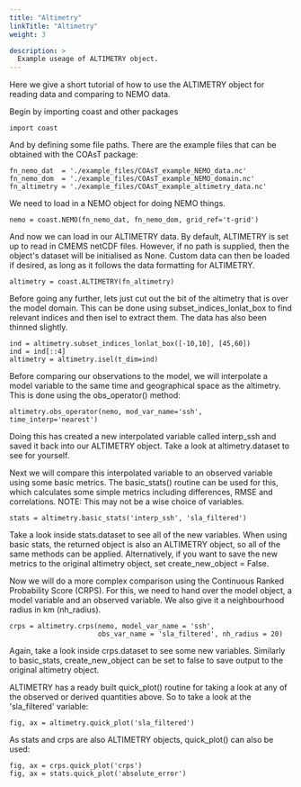 ```yaml
---
title: "Altimetry"
linkTitle: "Altimetry"
weight: 3

description: >
  Example useage of ALTIMETRY object.
---
```


Here we give a short tutorial of how to use the ALTIMETRY object for reading data and
comparing to NEMO data.

Begin by importing coast and other packages
```
import coast
```

And by defining some file paths. There are the example files that can be obtained with
the COAsT package:
```
fn_nemo_dat  = './example_files/COAsT_example_NEMO_data.nc'
fn_nemo_dom  = './example_files/COAsT_example_NEMO_domain.nc'
fn_altimetry = './example_files/COAsT_example_altimetry_data.nc'
```

We need to load in a NEMO object for doing NEMO things.
```
nemo = coast.NEMO(fn_nemo_dat, fn_nemo_dom, grid_ref='t-grid')
```

And now we can load in our ALTIMETRY data. By default, ALTIMETRY is set up
to read in CMEMS netCDF files. However, if no path is supplied, then the
object's dataset will be initialised as None. Custom data can then be loaded
if desired, as long as it follows the data formatting for ALTIMETRY.
```
altimetry = coast.ALTIMETRY(fn_altimetry)
```

Before going any further, lets just cut out the bit of the altimetry that
is over the model domain. This can be done using subset_indices_lonlat_box
to find relevant indices and then isel to extract them. The data has also
been thinned slightly.
```
ind = altimetry.subset_indices_lonlat_box([-10,10], [45,60])
ind = ind[::4]
altimetry = altimetry.isel(t_dim=ind)
```

Before comparing our observations to the model, we will interpolate a model
variable to the same time and geographical space as the altimetry. This is
done using the obs_operator() method:
```
altimetry.obs_operator(nemo, mod_var_name='ssh', time_interp='nearest')
```

Doing this has created a new interpolated variable called interp_ssh and
saved it back into our ALTIMETRY object. Take a look at altimetry.dataset
to see for yourself.

Next we will compare this interpolated variable to an observed variable
using some basic metrics. The basic_stats() routine can be used for this,
which calculates some simple metrics including differences, RMSE and
correlations. NOTE: This may not be a wise choice of variables.
```
stats = altimetry.basic_stats('interp_ssh', 'sla_filtered')
```

Take a look inside stats.dataset to see all of the new variables. When using
basic stats, the returned object is also an ALTIMETRY object, so all of the
same methods can be applied. Alternatively, if you want to save the new
metrics to the original altimetry object, set create_new_object = False.

Now we will do a more complex comparison using the Continuous Ranked
Probability Score (CRPS). For this, we need to hand over the model object,
a model variable and an observed variable. We also give it a neighbourhood
radius in km (nh_radius).
```
crps = altimetry.crps(nemo, model_var_name = 'ssh',
                      obs_var_name = 'sla_filtered', nh_radius = 20)
```

Again, take a look inside crps.dataset to see some new variables. Similarly
to basic_stats, create_new_object can be set to false to save output to
the original altimetry object.

ALTIMETRY has a ready built quick_plot() routine for taking a look at any
of the observed or derived quantities above. So to take a look at the
'sla_filtered' variable:
```
fig, ax = altimetry.quick_plot('sla_filtered')
```

As stats and crps are also ALTIMETRY objects, quick_plot() can also be used:
```
fig, ax = crps.quick_plot('crps')
fig, ax = stats.quick_plot('absolute_error')
```
